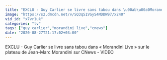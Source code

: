 ```yaml
---
title: "EXCLU - Guy Carlier se livre sans tabou dans \u00ab\u00a0Morandini Live\u00a0\u00bb sur le plateau de Jean-Marc Morandini sur CNews - VIDEO"
image: "https://s2.dmcdn.net/v/SQ3qS1VGyS4MDDW97/x240"
vid_id: "x7vr1uk"
categories: "tv"
tags: ["guy carlier","morandini live","cnews"]
date: "2020-08-27T21:17:02+03:00"
---
```

EXCLU -  Guy Carlier se livre sans tabou dans « Morandini Live » sur le plateau de Jean-Marc Morandini sur CNews - VIDEO
